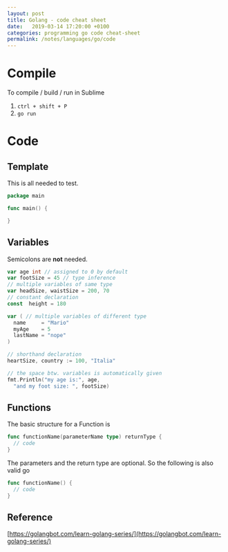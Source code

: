 ```yaml
---
layout: post
title: Golang - code cheat sheet
date:   2019-03-14 17:20:00 +0100
categories: programming go code cheat-sheet
permalink: /notes/languages/go/code
---
```


# Compile
To compile / build / run in Sublime
1. `ctrl + shift + P`
2. `go run`

# Code
## Template
This is all needed to test.

~~~ go
package main

func main() {

}
~~~

## Variables
Semicolons are **not** needed.

~~~ go
var age int // assigned to 0 by default
var footSize = 45 // type inference
// multiple variables of same type
var headSize, waistSize = 200, 70
// constant declaration
const  height = 180

var ( // multiple variables of different type
  name     = "Mario"
  myAge    = 5
  lastName = "nope"
)

// shorthand declaration
heartSize, country := 100, "Italia"

// the space btw. variables is automatically given
fmt.Println("my age is:", age,
  "and my foot size: ", footSize)
~~~

## Functions
The basic structure for a Function is

~~~ go
func functionName(parameterName type) returnType {
  // code
}
~~~  

The parameters and the return type are optional. So the following is also valid go
~~~ go
func functionName() {
  // code
}
~~~

## Reference
[https://golangbot.com/learn-golang-series/](https://golangbot.com/learn-golang-series/)
